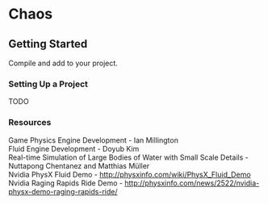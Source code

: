 # Chaos

## Getting Started

Compile and add to your project.<br/>

### Setting Up a Project

TODO

### Resources

Game Physics Engine Development - Ian Millington<br/>
Fluid Engine Development - Doyub Kim<br/>
Real-time Simulation of Large Bodies of Water with Small Scale Details - Nuttapong Chentanez and Matthias Müller<br/>
Nvidia PhysX Fluid Demo - http://physxinfo.com/wiki/PhysX_Fluid_Demo<br/>
Nvidia Raging Rapids Ride Demo - http://physxinfo.com/news/2522/nvidia-physx-demo-raging-rapids-ride/<br/>
